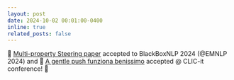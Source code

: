 ```yaml
---
layout: post
date: 2024-10-02 00:01:00-0400
inline: true
related_posts: false
---
```


📜 [Multi-property Steering paper](https://arxiv.org/abs/2406.17563) accepted to BlackBoxNLP 2024 (@EMNLP 2024) and 📜 [A gentle push funziona benissimo](https://www.danielsc4.it/assets/pdf/Italian_Steering_CLiC_it_2024.pdf) accepted @ CLIC-it conference! 🎉
